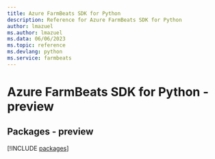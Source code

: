 ```yaml
---
title: Azure FarmBeats SDK for Python
description: Reference for Azure FarmBeats SDK for Python
author: lmazuel
ms.author: lmazuel
ms.data: 06/06/2023
ms.topic: reference
ms.devlang: python
ms.service: farmbeats
---
```

# Azure FarmBeats SDK for Python - preview
## Packages - preview
[!INCLUDE [packages](farmbeats-index.md)]